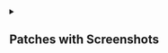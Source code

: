 <details><summary>

## Patches with Screenshots</summary>
<details><summary>

#### Reddit</summary>

<details><summary>disable-screenshot-popup

>Disables the popup that shows up when taking a screenshot.
</summary>
<img src="assets/reddit/disable-screenshot-popup/1.png" width="300"> 
</details>

<details><summary>hide-ads

>Removes ads from Reddit. </summary>
<img src="assets/reddit/hide-ads/1.png" width="300"> 
</details>

<details><summary>hide-navigation-buttons

>Hide buttons at navigation bar.
</summary>
<img src="assets/reddit/hide-navigation-buttons/1.png" width="700"> 
</details>

<details><summary> hide-place-button

>Hide r/place button in toolbar.
</summary>
<img src="assets/reddit/hide-place-button/1.png" width="500"> 
</details>

<details><summary>open-links-directly

>Skips over redirection URLs to external links.
</summary>
<img src="assets/reddit/open-links-directly/1.gif" width="200" height="440"> &nbsp;&nbsp;&nbsp;&nbsp; <img src="assets/reddit/open-links-directly/2.gif" width="200" height="440">

Enabled &nbsp; &nbsp;  &nbsp; &nbsp;  &nbsp; &nbsp;  &nbsp; &nbsp;  &nbsp; &nbsp;  &nbsp; &nbsp;  &nbsp; &nbsp;  &nbsp; &nbsp;  &nbsp; &nbsp;  &nbsp; &nbsp;  &nbsp; &nbsp;  &nbsp;&nbsp;Disabled
</details>

<details><summary>premium-icon

>Unlocks premium icons.
</summary>
<img src="assets/reddit/premium-icon/1.png" width="300">
</details>

<details><summary>reddit-settings

>Adds ReVanced settings to Reddit.
</summary>
<img src="assets/reddit/reddit-settings/1.png" width="500"> 

<img src="" width="300">
</details>

<details><summary>sanitize-sharing-links

>Removes (tracking) query parameters from the URLs when sharing links.
</summary>
Sanitized:

<img src="assets/reddit/sanitize-sharing-links/1.png" width="500"> 

Unsanitized:

<img src="assets/reddit/sanitize-sharing-links/2.png" width="500">
</details>


